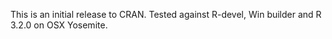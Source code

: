 This is an initial release to CRAN. Tested against R-devel, Win builder and R 3.2.0 on OSX Yosemite.